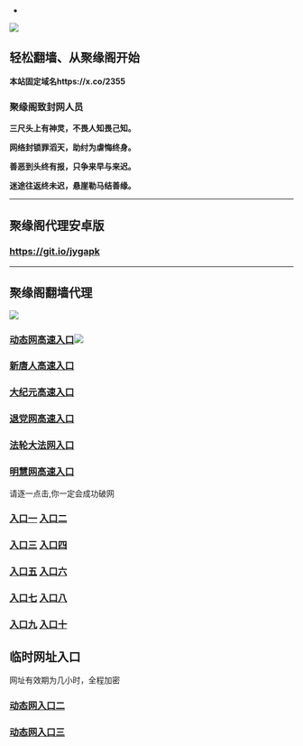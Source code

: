 * 
![](https://raw.githubusercontent.com/hao369/a/master/j.jpg)



## 轻松翻墙、从聚缘阁开始

**本站固定域名https://x.co/2355**

### 聚缘阁致封网人员

**三尺头上有神灵，不畏人知畏己知。**

**网络封锁罪滔天，助纣为虐悔终身。**

**善恶到头终有报，只争来早与来迟。**

**迷途往返终未迟，悬崖勒马结善缘。**

***



##  聚缘阁代理安卓版

### https://git.io/jygapk


***



## 聚缘阁翻墙代理 

![](https://raw.githubusercontent.com/hao369/a/master/wx2.jpg)

### [动态网高速入口](https://obj0jgzd9l.execute-api.ap-northeast-2.amazonaws.com/8u76/?id=2)![](https://raw.githubusercontent.com/hao369/a/master/jygdl.gif)

### [新唐人高速入口](https://obj0jgzd9l.execute-api.ap-northeast-2.amazonaws.com/8u76/?id=5)

### [大纪元高速入口](https://obj0jgzd9l.execute-api.ap-northeast-2.amazonaws.com/8u76/?id=7)

### [退党网高速入口](https://obj0jgzd9l.execute-api.ap-northeast-2.amazonaws.com/8u76/?id=8)

### [法轮大法网入口](https://obj0jgzd9l.execute-api.ap-northeast-2.amazonaws.com/8u76/?id=15)

### [明慧网高速入口](https://obj0jgzd9l.execute-api.ap-northeast-2.amazonaws.com/8u76/?id=3)
请逐一点击,你一定会成功破网

### **[入口一](http://x.co/2244)** **[入口二](http://x.co/3824)**


### **[入口三](https://s3.eu-central-1.amazonaws.com/jyg3/index.html)**  **[入口四](https://s3-ap-southeast-1.amazonaws.com/jyg4/index.html)**

### **[入口五](https://s3.ap-south-1.amazonaws.com/jyg5/index.html)**  **[入口六](https://s3-us-west-1.amazonaws.com/jyg6/index.html)**


###  **[入口七](https://s3-us-west-2.amazonaws.com/jyg7/index.html)**  **[入口八](https://s3-eu-west-1.amazonaws.com/jyg8/index.html)**


###  **[入口九](https://s3-ap-northeast-1.amazonaws.com/jyg9/index.html)**  **[入口十](https://s3.amazonaws.com/dtw/index.html)**



## 临时网址入口 

网址有效期为几小时，全程加密

### [动态网入口二](https://x.co/ddg)

### [动态网入口三](https://x.co/ddf)



